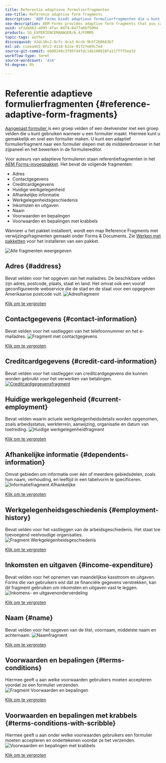 ```yaml
---
title: Referentie adaptieve formulierfragmenten
seo-title: Reference adaptive form fragments
description: 'AEM Forms biedt adaptieve formulierfragmenten die u kunt gebruiken als elementen om snel een formulier te maken. '
seo-description: AEM Forms provides adaptive form fragments that you can use as assets to create a form quickly.
uuid: af3ab863-e895-4fac-84f4-0a77a66f5094
products: SG_EXPERIENCEMANAGER/6.4/FORMS
topic-tags: author
discoiquuid: 43dc10c2-8cfc-4ca3-8ccb-9b3f268663b7
exl-id: cceea4d1-8fc2-4118-b22e-91f27e69c7e4
source-git-commit: e608249c3f95f44fdc14b100910fa11ffff5ee32
workflow-type: tm+mt
source-wordcount: '414'
ht-degree: 0%

---
```


# Referentie adaptieve formulierfragmenten {#reference-adaptive-form-fragments}

[Aangepast formulier ](/help/forms/using/adaptive-form-fragments.md) is een groep velden of een deelvenster met een groep velden die u kunt gebruiken wanneer u een formulier maakt. Hiermee kunt u gemakkelijk en snel een formulier maken. U kunt een adaptief formulierfragment naar een formulier slepen met de middelenbrowser in het zijpaneel en het bewerken in de formuliereditor.

Voor auteurs van adaptieve formulieren staan referentiefragmenten in het [AEM Forms-invoegpakket](https://experienceleague.adobe.com/docs/experience-manager-release-information/aem-release-updates/forms-updates/aem-forms-releases.html). Het bevat de volgende fragmenten:

* Adres
* Contactgegevens
* Creditcardgegevens
* Huidige werkgelegenheid
* Afhankelijke informatie
* Werkgelegenheidsgeschiedenis
* Inkomsten en uitgaven
* Naam
* Voorwaarden en bepalingen
* Voorwaarden en bepalingen met krabbels

Wanneer u het pakket installeert, wordt een map Reference Fragments met verwijzingsfragmenten gemaakt onder Forms &amp; Documents. Zie [Werken met pakketten](/help/sites-administering/package-manager.md) voor het installeren van een pakket.

![Alle fragmenten weergegeven](assets/ootb-frags.png)

## Adres {#address}

Bevat velden voor het opgeven van het mailadres. De beschikbare velden zijn adres, postcode, plaats, staat en land. Het omvat ook een vooraf geconfigureerde webservice die de stad en de staat voor een opgegeven Amerikaanse postcode vult.
![Adresfragment](assets/address.png)

[Klik om te vergroten](assets/address.png)

## Contactgegevens {#contact-information}

Bevat velden voor het vastleggen van het telefoonnummer en het e-mailadres.
![Fragment met contactgegevens](assets/contact-info.png)

[Klik om te vergroten](assets/contact-info-1.png)

## Creditcardgegevens {#credit-card-information}

Bevat velden voor het vastleggen van creditcardgegevens die kunnen worden gebruikt voor het verwerken van betalingen.
[ ![Creditcardgegevensfragment](assets/cc-info.png)](assets/cc-info-1.png)

## Huidige werkgelegenheid {#current-employment}

Bevat velden waarin actuele werkgelegenheidsdetails worden opgenomen, zoals arbeidsstatus, werkterrein, aanwijzing, organisatie en datum van toetreding.
![Huidige werkgelegenheidfragment](assets/current-emp.png)

[Klik om te vergroten](assets/current-emp-1.png)

## Afhankelijke informatie {#dependents-information}

Omvat gebieden om informatie over één of meerdere gebiedsdelen, zoals hun naam, verhouding, en leeftijd in een tabelvorm te specificeren.
![Informatiefragment Afhankelijke](assets/dependents-info.png)

[Klik om te vergroten](assets/dependents-info-1.png)

## Werkgelegenheidsgeschiedenis {#employment-history}

Bevat velden voor het vastleggen van de arbeidsgeschiedenis. Het staat toe toevoegend veelvoudige organisaties.
![Fragment Werkgelegenheidsgeschiedenis](assets/emp-history.png)

[Klik om te vergroten](assets/emp-history-1.png)

## Inkomsten en uitgaven {#income-expenditure}

Bevat velden voor het opnemen van maandelijkse kasstroom en uitgaven. Forms die van gebruikers eist dat ze financiële gegevens verstrekken, kan dit fragment gebruiken om inkomsten en uitgaven vast te leggen.
![Inkomens- en uitgavenonderverdeling](assets/income.png)

[Klik om te vergroten](assets/income-1.png)

## Naam {#name}

Bevat velden voor het opgeven van de titel, voornaam, middelste naam en achternaam.
![Naamfragment](assets/name.png)

[Klik om te vergroten](assets/name-1.png)

## Voorwaarden en bepalingen {#terms-conditions}

Hiermee geeft u aan welke voorwaarden gebruikers moeten accepteren voordat ze een formulier verzenden.
![Fragment Voorwaarden en bepalingen](assets/tnc.png)

[Klik om te vergroten](assets/tnc-1.png)

## Voorwaarden en bepalingen met krabbels {#terms-conditions-with-scribble}

Hiermee geeft u aan onder welke voorwaarden gebruikers een formulier moeten accepteren en ondertekenen voordat ze het verzenden.
![Voorwaarden en bepalingen met krabbels](assets/tnc-scribble.png)

[Klik om te vergroten](assets/tnc-scribble-1.png)
